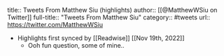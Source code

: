 title:: Tweets From Matthew Siu (highlights)
author:: [[@MatthewWSiu on Twitter]]
full-title:: "Tweets From Matthew Siu"
category:: #tweets
url:: https://twitter.com/MatthewWSiu

- Highlights first synced by [[Readwise]] [[Nov 19th, 2022]]
	- Ooh fun question, some of mine..